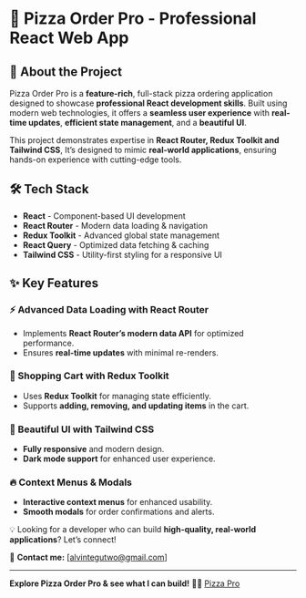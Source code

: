 # 🍕 Pizza Order Pro - Professional React Web App

## 🚀 About the Project
Pizza Order Pro is a **feature-rich**, full-stack pizza ordering application designed to showcase **professional React development skills**. Built using modern web technologies, it offers a **seamless user experience** with **real-time updates**, **efficient state management**, and a **beautiful UI**.

This project demonstrates expertise in **React Router, Redux Toolkit and Tailwind CSS**,  It’s designed to mimic **real-world applications**, ensuring hands-on experience with cutting-edge tools.

## 🛠 Tech Stack
- **React** - Component-based UI development
- **React Router** - Modern data loading & navigation
- **Redux Toolkit** - Advanced global state management
- **React Query** - Optimized data fetching & caching
- **Tailwind CSS** - Utility-first styling for a responsive UI


## ✨ Key Features
### ⚡ Advanced Data Loading with React Router
- Implements **React Router’s modern data API** for optimized performance.
- Ensures **real-time updates** with minimal re-renders.

### 🛒 Shopping Cart with Redux Toolkit
- Uses **Redux Toolkit** for managing state efficiently.
- Supports **adding, removing, and updating items** in the cart.

### 🎨 Beautiful UI with Tailwind CSS
- **Fully responsive** and modern design.
- **Dark mode support** for enhanced user experience.

### 🔥 Context Menus & Modals
- **Interactive context menus** for enhanced usability.
- **Smooth modals** for order confirmations and alerts.

💡 Looking for a developer who can build **high-quality, real-world applications**? Let’s connect!

📧 **Contact me:** [alvintegutwo@gmail.com]

---

**Explore Pizza Order Pro & see what I can build!** 🍕🚀
[Pizza Pro](https://pizzaorderingakts.netlify.app/)
